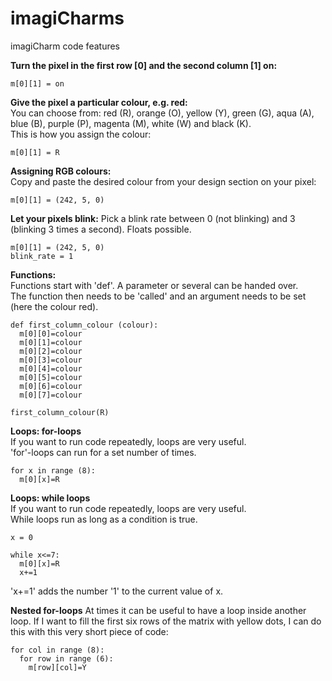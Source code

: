 # imagiCharms

imagiCharm code features

**Turn the pixel in the first row [0] and the second column [1] on:** 
```
m[0][1] = on
```

**Give the pixel a particular colour, e.g. red:**  
You can choose from: red (R), orange (O), yellow (Y), green (G), aqua (A), blue (B), purple (P), magenta (M), white (W) and black (K).  
This is how you assign the colour: 
```
m[0][1] = R
```

**Assigning RGB colours:**  
Copy and paste the desired colour from your design section on your pixel: 
```
m[0][1] = (242, 5, 0)
```

**Let your pixels blink:**
Pick a blink rate between 0 (not blinking) and 3 (blinking 3 times a second). Floats possible. 
```
m[0][1] = (242, 5, 0)
blink_rate = 1
```
**Functions:**  
Functions start with 'def'. A parameter or several can be handed over.  
The function then needs to be 'called' and an argument needs to be set (here the colour red). 
```
def first_column_colour (colour):
  m[0][0]=colour
  m[0][1]=colour
  m[0][2]=colour
  m[0][3]=colour
  m[0][4]=colour
  m[0][5]=colour
  m[0][6]=colour
  m[0][7]=colour

first_column_colour(R)
```
**Loops: for-loops**  
If you want to run code repeatedly, loops are very useful.  
'for'-loops can run for a set number of times.  
```
for x in range (8):
  m[0][x]=R
```

**Loops: while loops**  
If you want to run code repeatedly, loops are very useful.  
While loops run as long as a condition is true.  

```
x = 0

while x<=7:
  m[0][x]=R
  x+=1
```
'x+=1' adds the number '1' to the current value of x.  

**Nested for-loops**
At times it can be useful to have a loop inside another loop. 
If I want to fill the first six rows of the matrix with yellow dots, I can do this with this very short piece of code: 
```
for col in range (8):
  for row in range (6):
    m[row][col]=Y
```



